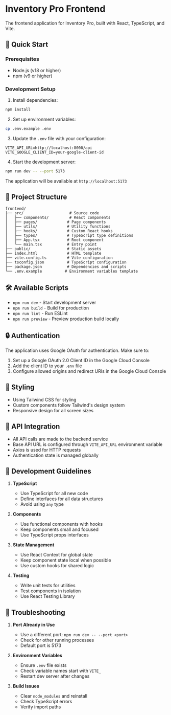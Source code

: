 # Inventory Pro Frontend

The frontend application for Inventory Pro, built with React, TypeScript, and Vite.

## 🚀 Quick Start

### Prerequisites

- Node.js (v18 or higher)
- npm (v9 or higher)

### Development Setup

1. Install dependencies:
```bash
npm install
```

2. Set up environment variables:
```bash
cp .env.example .env
```

3. Update the `.env` file with your configuration:
```env
VITE_API_URL=http://localhost:8000/api
VITE_GOOGLE_CLIENT_ID=your-google-client-id
```

4. Start the development server:
```bash
npm run dev -- --port 5173
```

The application will be available at `http://localhost:5173`

## 📁 Project Structure

```
frontend/
├── src/                    # Source code
│   ├── components/         # React components
│   ├── pages/             # Page components
│   ├── utils/             # Utility functions
│   ├── hooks/             # Custom React hooks
│   ├── types/             # TypeScript type definitions
│   ├── App.tsx            # Root component
│   └── main.tsx           # Entry point
├── public/                # Static assets
├── index.html             # HTML template
├── vite.config.ts         # Vite configuration
├── tsconfig.json          # TypeScript configuration
├── package.json           # Dependencies and scripts
└── .env.example          # Environment variables template
```

## 🛠️ Available Scripts

- `npm run dev` - Start development server
- `npm run build` - Build for production
- `npm run lint` - Run ESLint
- `npm run preview` - Preview production build locally

## 🔒 Authentication

The application uses Google OAuth for authentication. Make sure to:
1. Set up a Google OAuth 2.0 Client ID in the Google Cloud Console
2. Add the client ID to your `.env` file
3. Configure allowed origins and redirect URIs in the Google Cloud Console

## 🎨 Styling

- Using Tailwind CSS for styling
- Custom components follow Tailwind's design system
- Responsive design for all screen sizes

## 🔗 API Integration

- All API calls are made to the backend service
- Base API URL is configured through `VITE_API_URL` environment variable
- Axios is used for HTTP requests
- Authentication state is managed globally

## 📝 Development Guidelines

1. **TypeScript**
   - Use TypeScript for all new code
   - Define interfaces for all data structures
   - Avoid using `any` type

2. **Components**
   - Use functional components with hooks
   - Keep components small and focused
   - Use TypeScript props interfaces

3. **State Management**
   - Use React Context for global state
   - Keep component state local when possible
   - Use custom hooks for shared logic

4. **Testing**
   - Write unit tests for utilities
   - Test components in isolation
   - Use React Testing Library

## 🐛 Troubleshooting

1. **Port Already in Use**
   - Use a different port: `npm run dev -- --port <port>`
   - Check for other running processes
   - Default port is 5173

2. **Environment Variables**
   - Ensure `.env` file exists
   - Check variable names start with `VITE_`
   - Restart dev server after changes

3. **Build Issues**
   - Clear `node_modules` and reinstall
   - Check TypeScript errors
   - Verify import paths
